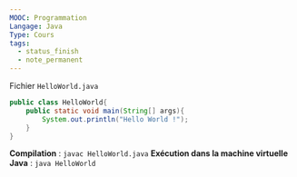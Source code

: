 ```yaml
---
MOOC: Programmation
Langage: Java
Type: Cours
tags:
  - status_finish
  - note_permanent
---
```


Fichier `HelloWorld.java`
```Java
public class HelloWorld{
	public static void main(String[] args){
		System.out.println("Hello World !");
	}
}
```
**Compilation** : `javac HelloWorld.java`
**Exécution dans la machine virtuelle Java** : `java HelloWorld`